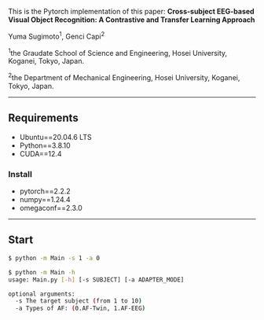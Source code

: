 
This is the Pytorch implementation of this paper: **Cross-subject EEG-based Visual Object Recognition: A Contrastive and Transfer Learning Approach**
	
Yuma Sugimoto<sup>1</sup>, Genci Capi<sup>2</sup>

<sup>1</sup>the Graudate School of Science and Engineering, Hosei University, Koganei, Tokyo, Japan.

<sup>2</sup>the Department of Mechanical Engineering, Hosei University, Koganei, Tokyo, Japan.
***
## Requirements
* Ubuntu==20.04.6 LTS
* Python==3.8.10
* CUDA==12.4
### Install
* pytorch==2.2.2
* numpy==1.24.4
* omegaconf==2.3.0

***
## Start
```bash
$ python -m Main -s 1 -a 0
```

```bash
$ python -m Main -h
usage: Main.py [-h] [-s SUBJECT] [-a ADAPTER_MODE]

optional arguments:
  -s The target subject (from 1 to 10)
  -a Types of AF: (0.AF-Twin, 1.AF-EEG)
```

